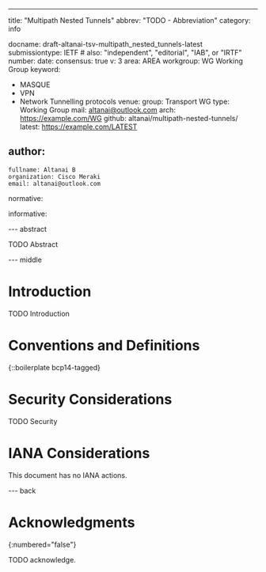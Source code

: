 ---
title: "Multipath Nested Tunnels"
abbrev: "TODO - Abbreviation"
category: info

docname: draft-altanai-tsv-multipath_nested_tunnels-latest
submissiontype: IETF  # also: "independent", "editorial", "IAB", or "IRTF"
number:
date:
consensus: true
v: 3
area: AREA
workgroup: WG Working Group
keyword:
 - MASQUE
 - VPN
 - Network Tunnelling protocols
venue:
  group: Transport WG
  type: Working Group
  mail: altanai@outlook.com
  arch: https://example.com/WG
  github: altanai/multipath-nested-tunnels/
  latest: https://example.com/LATEST

author:
 -
    fullname: Altanai B
    organization: Cisco Meraki
    email: altanai@outlook.com

normative:

informative:


--- abstract

TODO Abstract


--- middle

# Introduction

TODO Introduction


# Conventions and Definitions

{::boilerplate bcp14-tagged}


# Security Considerations

TODO Security


# IANA Considerations

This document has no IANA actions.


--- back

# Acknowledgments
{:numbered="false"}

TODO acknowledge.
